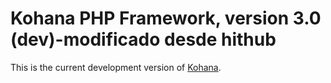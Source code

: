 # Kohana PHP Framework, version 3.0 (dev)-modificado desde hithub


This is the current development version of [Kohana](http://kohanaframework.org/).
